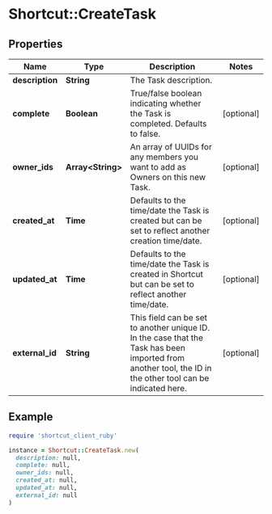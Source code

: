 # Shortcut::CreateTask

## Properties

| Name | Type | Description | Notes |
| ---- | ---- | ----------- | ----- |
| **description** | **String** | The Task description. |  |
| **complete** | **Boolean** | True/false boolean indicating whether the Task is completed. Defaults to false. | [optional] |
| **owner_ids** | **Array&lt;String&gt;** | An array of UUIDs for any members you want to add as Owners on this new Task. | [optional] |
| **created_at** | **Time** | Defaults to the time/date the Task is created but can be set to reflect another creation time/date. | [optional] |
| **updated_at** | **Time** | Defaults to the time/date the Task is created in Shortcut but can be set to reflect another time/date. | [optional] |
| **external_id** | **String** | This field can be set to another unique ID. In the case that the Task has been imported from another tool, the ID in the other tool can be indicated here. | [optional] |

## Example

```ruby
require 'shortcut_client_ruby'

instance = Shortcut::CreateTask.new(
  description: null,
  complete: null,
  owner_ids: null,
  created_at: null,
  updated_at: null,
  external_id: null
)
```

